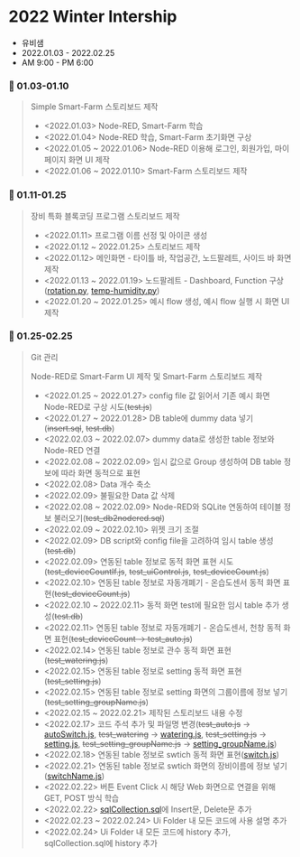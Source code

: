 # 2022 Winter Intership

- 유비샘   
- 2022.01.03 - 2022.02.25   
- AM 9:00 - PM 6:00

### :file_folder: 01.03-01.10
> Simple Smart-Farm 스토리보드 제작
> - <2022.01.03> Node-RED, Smart-Farm 학습
> - <2022.01.04> Node-RED 학습, Smart-Farm 초기화면 구상
> - <2022.01.05 ~ 2022.01.06> Node-RED 이용해 로그인, 회원가입, 마이페이지 화면 UI 제작
> - <2022.01.06 ~ 2022.01.10> Smart-Farm 스토리보드 제작

### :file_folder: 01.11-01.25
> 장비 특화 블록코딩 프로그램 스토리보드 제작
> - <2022.01.11> 프로그램 이름 선정 및 아이콘 생성
> - <2022.01.12 ~ 2022.01.25> 스토리보드 제작
> - <2022.01.12> 메인화면 - 타이틀 바, 작업공간, 노드팔레트, 사이드 바 화면 제작
> - <2022.01.13 ~ 2022.01.19> 노드팔레트 - Dashboard, Function 구상(<a href='https://github.com/ssufunny/Internship-2022Winter/blob/main/01.11-01.25/rotation.py'>rotation.py</a>, <a href='https://github.com/ssufunny/Internship-2022Winter/blob/main/01.11-01.25/temp-humidity.py'>temp-humidity.py</a>)
> - <2022.01.20 ~ 2022.01.25> 예시 flow 생성, 예시 flow 실행 시 화면 UI 제작

### :file_folder: 01.25-02.25
> Git 관리
>
> Node-RED로 Smart-Farm UI 제작 및 Smart-Farm 스토리보드 제작
> - <2022.01.25 ~ 2022.01.27> config file 값 읽어서 기존 예시 화면 Node-RED로 구상 시도(~~test.js~~)
> - <2022.01.27 ~ 2022.01.28> DB table에 dummy data 넣기(~~insert.sql~~, ~~test.db~~)
> - <2022.02.03 ~ 2022.02.07> dummy data로 생성한 table 정보와 Node-RED 연결
> - <2022.02.08 ~ 2022.02.09> 임시 값으로 Group 생성하여 DB table 정보에 따라 화면 동적으로 표현
> - <2022.02.08> Data 개수 축소
> - <2022.02.09> 불필요한 Data 값 삭제
> - <2022.02.08 ~ 2022.02.09> Node-RED와 SQLite 연동하여 테이블 정보 불러오기(~~test_db2nodered.sql~~)
> - <2022.02.09 ~ 2022.02.10> 위젯 크기 조절
> - <2022.02.09> DB script와 config file을 고려하여 임시 table 생성(~~test.db~~)
> - <2022.02.09> 연동된 table 정보로 동적 화면 표현 시도(~~test_deviceCountIf.js~~, ~~test_uiControl.js~~, ~~test_deviceCount.js~~)
> - <2022.02.10> 연동된 table 정보로 자동개폐기 - 온습도센서 동적 화면 표현(~~test_deviceCount.js~~)
> - <2022.02.10 ~ 2022.02.11> 동적 화면 test에 필요한 임시 table 추가 생성(~~test.db~~)
> - <2022.02.11> 연동된 table 정보로 자동개폐기 - 온습도센서, 천창 동적 화면 표현(~~test_deviceCount -> test_auto.js~~)
> - <2022.02.14> 연동된 table 정보로 관수 동적 화면 표현(~~test_watering.js~~)
> - <2022.02.15> 연동된 table 정보로 setting 동적 화면 표현(~~test_setting.js~~)
> - <2022.02.15> 연동된 table 정보로 setting 화면의 그룹이름에 정보 넣기(~~test_setting_groupName.js~~)
> - <2022.02.15 ~ 2022.02.21> 제작된 스토리보드 내용 수정
> - <2022.02.17> 코드 주석 추가 및 파일명 변경(~~test_auto.js~~ -> <a href='https://github.com/ssufunny/Internship-2022Winter/blob/main/01.25-02.25/Ui/autoSwitch.js'>autoSwitch.js</a>, ~~test_watering~~ -> <a href='https://github.com/ssufunny/Internship-2022Winter/blob/main/01.25-02.25/Ui/watering.js'>watering.js</a>, ~~test_setting.js~~ -> <a href='https://github.com/ssufunny/Internship-2022Winter/blob/main/01.25-02.25/Ui/setting.js'>setting.js</a>, ~~test_setting_groupName.js~~ -> <a href='https://github.com/ssufunny/Internship-2022Winter/blob/main/01.25-02.25/Ui/setting_groupName.js'>setting_groupName.js</a>)
> - <2022.02.18> 연동된 table 정보로 swtich 동적 화면 표현(<a href='https://github.com/ssufunny/Internship-2022Winter/blob/main/01.25-02.25/Ui/switch.js'>switch.js</a>)
> - <2022.02.21> 연동된 table 정보로 swtich 화면의 장비이름에 정보 넣기(<a href='https://github.com/ssufunny/Internship-2022Winter/blob/main/01.25-02.25/Ui/switchName.js'>switchName.js</a>)
> - <2022.02.22> 버튼 Event Click 시 해당 Web 화면으로 연결을 위해 GET, POST 방식 학습
> - <2022.02.22> <a href='https://github.com/ssufunny/Internship-2022Winter/blob/main/01.25-02.25/DB%20script/sqlCollection.sql'>sqlCollection.sql</a>에 Insert문, Delete문 추가
> - <2022.02.23 ~ 2022.02.24> Ui Folder 내 모든 코드에 사용 설명 추가
> - <2022.02.24> Ui Folder 내 모든 코드에 history 추가, sqlCollection.sql에 history 추가

